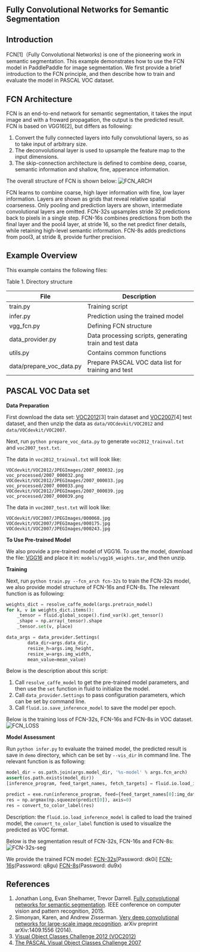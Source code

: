 ﻿**Fully Convolutional Networks for Semantic Segmentation**
---

**Introduction**
---
FCN[1]（Fully Convolutional Networks) is one of the pioneering work in semantic segmentation. This example demonstrates how to use the FCN model in PaddlePaddle for image segmentation. We first provide a brief introduction to the FCN principle, and then describe how to train and evaluate the model in PASCAL VOC dataset.

**FCN Architecture**
---
FCN is an end-to-end network for semantic segmentation, it takes the input image and with a froward propagation, the output is the predicted result. FCN is based on VGG16[2], but differs as following:
1. Convert the fully connected layers into fully convolutional layers, so as to take input of arbitrary size.
2. The deconvolutional layer is used to upsample the feature map to the input dimensions.
3. The skip-connection architecture is defined to combine deep, coarse, semantic information and shallow, fine, apperance information.

The overall structure of FCN is shown below:
![FCN_ARCH](https://github.com/chengyuz/models/blob/yucheng/fluid/fcn/images/fcn_network.png?raw=true)

FCN learns to combine coarse, high layer information with fine, low layer information. Layers are shown as grids that reveal relative spatial coarseness. Only pooling and prediction layers are shown, intermediate convolutional layers are omitted. FCN-32s upsamples stride 32 predictions back to pixels in a single step. FCN-16s combines predictions from both the final layer and the pool4 layer, at stride 16, so the net predict finer details, while retaining high-level semantic information. FCN-8s adds predictions from pool3, at stride 8, provide further precision.

**Example Overview**
---
This example contains the following files:

Table 1. Directory structure

File                              | Description                                    |
-------------------------         | -------------------------------------   |
train.py                          | Training script                                |  
infer.py                          | Prediction using the trained model      |  
vgg_fcn.py                        | Defining FCN structure                     |  
data_provider.py                  | Data processing scripts, generating train and test data   |  
utils.py                          | Contains common functions                            |  
data/prepare_voc_data.py          | Prepare PASCAL VOC data list for training and test   |

**PASCAL VOC Data set**
---
**Data Preparation**

First download the data set: [VOC2012](http://host.robots.ox.ac.uk/pascal/VOC/voc2012/index.html)[3] train dataset and [VOC2007](http://host.robots.ox.ac.uk/pascal/VOC/voc2007/index.html)[4] test dataset, and then unzip the data as `data/VOCdevkit/VOC2012` and `data/VOCdevkit/VOC2007`.

Next, run `python prepare_voc_data.py` to generate `voc2012_trainval.txt` and `voc2007_test.txt`.

The data in `voc2012_trainval.txt` will look like:
```
VOCdevkit/VOC2012/JPEGImages/2007_000032.jpg voc_processed/2007_000032.png
VOCdevkit/VOC2012/JPEGImages/2007_000033.jpg voc_processed/2007_000033.png
VOCdevkit/VOC2012/JPEGImages/2007_000039.jpg voc_processed/2007_000039.png
```
The data in `voc2007_test.txt` will look like:
```
VOCdevkit/VOC2007/JPEGImages/000068.jpg
VOCdevkit/VOC2007/JPEGImages/000175.jpg
VOCdevkit/VOC2007/JPEGImages/000243.jpg
```

**To Use Pre-trained Model**

We also provide a pre-trained model of VGG16. To use the model, download the file: [VGG16](https://pan.baidu.com/s/1ekZ5O-lp3lGvAOZ4KSXKDQ) and place it in: `models/vgg16_weights.tar`, and then unzip.

**Training**

Next, run `python train.py --fcn_arch fcn-32s` to train the FCN-32s model, we also provide model structure of FCN-16s and FCN-8s. The relevant function is as following:
```python
weights_dict = resolve_caffe_model(args.pretrain_model)
for k, v in weights_dict.items():
    _tensor = fluid.global_scope().find_var(k).get_tensor()
    _shape = np.array(_tensor).shape
    _tensor.set(v, place)

data_args = data_provider.Settings(
        data_dir=args.data_dir,
        resize_h=args.img_height,
        resize_w=args.img_width,
        mean_value=mean_value)
```
Below is the description about this script:
1. Call `resolve_caffe_model` to get the pre-trained model parameters, and then use the `set` function in fluid to initialize the model.
2. Call `data_provider.Settings` to pass configuration parameters, which can be set by command line.
3. Call `fluid.io.save_inference_model` to save the model per epoch.

Below is the training loss of FCN-32s, FCN-16s and FCN-8s in VOC dataset.
![FCN_LOSS](https://github.com/chengyuz/models/blob/yucheng/fluid/fcn/images/train_loss.png?raw=true)

**Model Assessment**

Run `python infer.py` to evaluate the trained model, the predicted result is save in `demo` directory, which can be set by `--vis_dir` in command line. The relevant function is as following:
```python
model_dir = os.path.join(args.model_dir, '%s-model' % args.fcn_arch)
assert(os.path.exists(model_dir))
[inference_program, feed_target_names, fetch_targets] = fluid.io.load_inference_model(model_dir, exe)

predict = exe.run(inference_program, feed={feed_target_names[0]:img_data}, fetch_list=fetch_targets)
res = np.argmax(np.squeeze(predict[0]), axis=0)
res = convert_to_color_label(res)
```
Description:
the `fluid.io.load_inference_model` is called to load the trained model, the `convert_to_color_label` function is used to visualize the predicted as VOC format.

Below is the segmentation result of FCN-32s, FCN-16s and FCN-8s:
![FCN-32s-seg](https://github.com/chengyuz/models/blob/yucheng/fluid/fcn/images/seg_res.png?raw=true)

We provide the trained FCN model:
[FCN-32s](https://pan.baidu.com/s/1j8pltdzgssmxbXFgHWmCNQ)[Password: dk0i]
[FCN-16s](https://pan.baidu.com/s/1idapCRSxWsJKSqqswUGDSw)(Password: q8gu)
[FCN-8s](https://pan.baidu.com/s/1GcO-mcOWo_VF65X3xwPnpA)(Password: du9x)

**References**
---
1. Jonathan Long, Evan Shelhamer, Trevor Darrell. [Fully convolutional networks for semantic segmentation](https://people.eecs.berkeley.edu/~jonlong/long_shelhamer_fcn.pdf). IEEE conference on computer vision and pattern recognition, 2015.
2. Simonyan, Karen, and Andrew Zisserman. [Very deep convolutional networks for large-scale image recognition](https://arxiv.org/abs/1409.1556). arXiv preprint arXiv:1409.1556 (2014).
3. [Visual Object Classes Challenge 2012 (VOC2012)](http://host.robots.ox.ac.uk/pascal/VOC/voc2012/index.html)
4. [The PASCAL Visual Object Classes Challenge 2007](http://host.robots.ox.ac.uk/pascal/VOC/voc2007/index.html)
